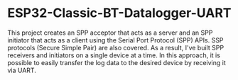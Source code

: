 # ESP32-Classic-BT-Datalogger-UART
This project creates an SPP acceptor that acts as a server and an SPP initiator that acts as a client using the Serial Port Protocol (SPP) APIs. SSP protocols (Secure Simple Pair) are also covered. As a result, I've built SPP receivers and initiators on a single device at a time. In this approach, it is possible to easily transfer the log data to the desired device by receiving it via UART.
